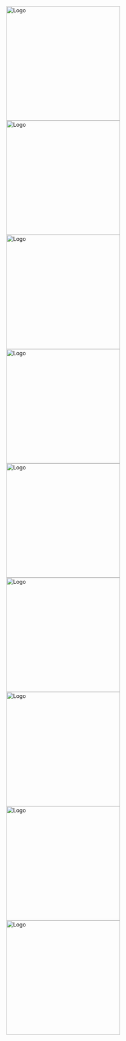 <img src="https://github.com/GIRINATH25/MushroomFarm-ReactNaitve/assets/117648226/31ecdbb2-91da-4fcc-af0b-10774e16f1f2" alt="Logo" width="300">
<img src="https://github.com/GIRINATH25/MushroomFarm-ReactNaitve/assets/117648226/49c4ffd5-e528-414f-b5c6-15ae31776887" alt="Logo" width="300"><br/>
<img src="https://github.com/GIRINATH25/MushroomFarm-ReactNaitve/assets/117648226/99dc56b7-f4aa-48ed-9d24-c742a4b60816" alt="Logo" width="300">
<img src="https://github.com/GIRINATH25/MushroomFarm-ReactNaitve/assets/117648226/6ba6a50f-89ef-4453-9efa-d81c196e5ce5" alt="Logo" width="300"><br/>
<img src="https://github.com/GIRINATH25/MushroomFarm-ReactNaitve/assets/117648226/7519d1b7-51be-4f12-b4b1-bed5db9e2aa7" alt="Logo" width="300">
<img src="https://github.com/GIRINATH25/MushroomFarm-ReactNaitve/assets/117648226/4c473e8e-a15c-4717-852a-5ce286b82405" alt="Logo" width="300"><br/>
<img src="https://github.com/GIRINATH25/MushroomFarm-ReactNaitve/assets/117648226/4ad4186f-4da2-47f6-8d2d-4fe9a08e0c10" alt="Logo" width="300">
<img src="https://github.com/GIRINATH25/MushroomFarm-ReactNaitve/assets/117648226/6a8cdb47-8f54-4c63-8735-b535af922369" alt="Logo" width="300">
<img src="https://github.com/GIRINATH25/MushroomFarm-ReactNaitve/assets/117648226/36132cee-0a7d-4d4b-9f4d-901171d16043" alt="Logo" width="300">
